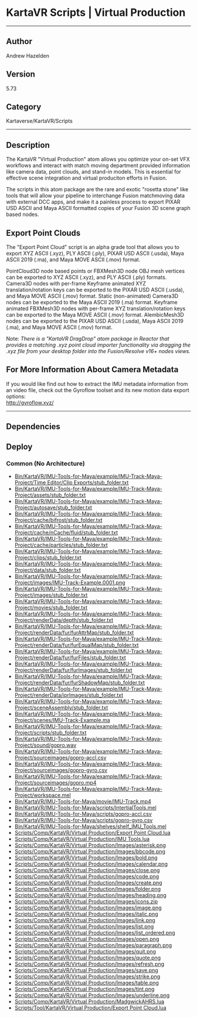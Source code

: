 # KartaVR Scripts | Virtual Production
___

## Author
Andrew Hazelden

## Version
5.73

## Category
Kartaverse/KartaVR/Scripts

___

## Description
<p>The KartaVR &quot;Virtual Production&quot; atom allows you optimize your on-set VFX workflows and interact with match moving department provided information like camera data, point clouds, and stand-in models. This is essential for effective scene integration and virtual produciton efforts in Fusion.

<p>The scripts in this atom package are the rare and exotic &quot;rosetta stone&quot; like tools that will allow your pipeline to interchange Fusion matchmoving data with external DCC apps, and make it a painless process to export PIXAR USD ASCII and Maya ASCII formatted copies of your Fusion 3D scene graph based nodes.</p>
	
<h2>Export Point Clouds</h2>

<p>The &quot;Export Point Cloud&quot; script is an alpha grade tool that allows you to export XYZ ASCII (.xyz), PLY ASCII (.ply), PIXAR USD ASCII (.usda), Maya ASCII 2019 (.ma), and Maya MOVE ASCII (.mov) format.</p>

<p>PointCloud3D node based points or FBXMesh3D node OBJ mesh vertices can be exported to XYZ ASCII (.xyz), and PLY ASCII (.ply) formats. Camera3D nodes with per-frame Keyframe animated XYZ translation/rotation keys can be exported to the PIXAR USD ASCII (.usda), and Maya MOVE ASCII (.mov) format. Static (non-animated) Camera3D nodes can be exported to the Maya ASCII 2019 (.ma) format. Keyframe animated FBXMesh3D nodes with per-frame XYZ translation/rotation keys can be exported to the Maya MOVE ASCII (.mov) format. AlembicMesh3D nodes can be exported to the PIXAR USD ASCII (.usda), Maya ASCII 2019 (.ma), and Maya MOVE ASCII (.mov) format.</p>

<p>Note: <i>There is a &quot;KartaVR DragDrop&quot; atom package in Reactor that provides a matching .xyz point cloud importer functionality via dragging the .xyz file from your desktop folder into the Fusion/Resolve v16+ nodes views.</i></p>

<h2>For More Information About Camera Metadata</h2>

<p>If you would like find out how to extract the IMU metadata information from an video file, check out the Gyroflow toolset and its new motion data export options:<br>
<a href="http://gyroflow.xyz/">http://gyroflow.xyz/</a></p>



___

## Dependencies

## Deploy

### Common (No Architecture)

<ul>
<li><a href="https://gitlab.com/WeSuckLess/Reactor/-/blob/master/Atoms/com.AndrewHazelden.KartaVR.Scripts.VirtualProduction/Bin/KartaVR/IMU-Tools-for-Maya/example/IMU-Track-Maya-Project/Time Editor/Clip Exports/stub_folder.txt?ref_type=heads">Bin/KartaVR/IMU-Tools-for-Maya/example/IMU-Track-Maya-Project/Time Editor/Clip Exports/stub_folder.txt</a></li>
<li><a href="https://gitlab.com/WeSuckLess/Reactor/-/blob/master/Atoms/com.AndrewHazelden.KartaVR.Scripts.VirtualProduction/Bin/KartaVR/IMU-Tools-for-Maya/example/IMU-Track-Maya-Project/assets/stub_folder.txt?ref_type=heads">Bin/KartaVR/IMU-Tools-for-Maya/example/IMU-Track-Maya-Project/assets/stub_folder.txt</a></li>
<li><a href="https://gitlab.com/WeSuckLess/Reactor/-/blob/master/Atoms/com.AndrewHazelden.KartaVR.Scripts.VirtualProduction/Bin/KartaVR/IMU-Tools-for-Maya/example/IMU-Track-Maya-Project/autosave/stub_folder.txt?ref_type=heads">Bin/KartaVR/IMU-Tools-for-Maya/example/IMU-Track-Maya-Project/autosave/stub_folder.txt</a></li>
<li><a href="https://gitlab.com/WeSuckLess/Reactor/-/blob/master/Atoms/com.AndrewHazelden.KartaVR.Scripts.VirtualProduction/Bin/KartaVR/IMU-Tools-for-Maya/example/IMU-Track-Maya-Project/cache/bifrost/stub_folder.txt?ref_type=heads">Bin/KartaVR/IMU-Tools-for-Maya/example/IMU-Track-Maya-Project/cache/bifrost/stub_folder.txt</a></li>
<li><a href="https://gitlab.com/WeSuckLess/Reactor/-/blob/master/Atoms/com.AndrewHazelden.KartaVR.Scripts.VirtualProduction/Bin/KartaVR/IMU-Tools-for-Maya/example/IMU-Track-Maya-Project/cache/nCache/fluid/stub_folder.txt?ref_type=heads">Bin/KartaVR/IMU-Tools-for-Maya/example/IMU-Track-Maya-Project/cache/nCache/fluid/stub_folder.txt</a></li>
<li><a href="https://gitlab.com/WeSuckLess/Reactor/-/blob/master/Atoms/com.AndrewHazelden.KartaVR.Scripts.VirtualProduction/Bin/KartaVR/IMU-Tools-for-Maya/example/IMU-Track-Maya-Project/cache/particles/stub_folder.txt?ref_type=heads">Bin/KartaVR/IMU-Tools-for-Maya/example/IMU-Track-Maya-Project/cache/particles/stub_folder.txt</a></li>
<li><a href="https://gitlab.com/WeSuckLess/Reactor/-/blob/master/Atoms/com.AndrewHazelden.KartaVR.Scripts.VirtualProduction/Bin/KartaVR/IMU-Tools-for-Maya/example/IMU-Track-Maya-Project/clips/stub_folder.txt?ref_type=heads">Bin/KartaVR/IMU-Tools-for-Maya/example/IMU-Track-Maya-Project/clips/stub_folder.txt</a></li>
<li><a href="https://gitlab.com/WeSuckLess/Reactor/-/blob/master/Atoms/com.AndrewHazelden.KartaVR.Scripts.VirtualProduction/Bin/KartaVR/IMU-Tools-for-Maya/example/IMU-Track-Maya-Project/data/stub_folder.txt?ref_type=heads">Bin/KartaVR/IMU-Tools-for-Maya/example/IMU-Track-Maya-Project/data/stub_folder.txt</a></li>
<li><a href="https://gitlab.com/WeSuckLess/Reactor/-/blob/master/Atoms/com.AndrewHazelden.KartaVR.Scripts.VirtualProduction/Bin/KartaVR/IMU-Tools-for-Maya/example/IMU-Track-Maya-Project/images/IMU-Track-Example.0001.png?ref_type=heads">Bin/KartaVR/IMU-Tools-for-Maya/example/IMU-Track-Maya-Project/images/IMU-Track-Example.0001.png</a></li>
<li><a href="https://gitlab.com/WeSuckLess/Reactor/-/blob/master/Atoms/com.AndrewHazelden.KartaVR.Scripts.VirtualProduction/Bin/KartaVR/IMU-Tools-for-Maya/example/IMU-Track-Maya-Project/images/stub_folder.txt?ref_type=heads">Bin/KartaVR/IMU-Tools-for-Maya/example/IMU-Track-Maya-Project/images/stub_folder.txt</a></li>
<li><a href="https://gitlab.com/WeSuckLess/Reactor/-/blob/master/Atoms/com.AndrewHazelden.KartaVR.Scripts.VirtualProduction/Bin/KartaVR/IMU-Tools-for-Maya/example/IMU-Track-Maya-Project/movies/stub_folder.txt?ref_type=heads">Bin/KartaVR/IMU-Tools-for-Maya/example/IMU-Track-Maya-Project/movies/stub_folder.txt</a></li>
<li><a href="https://gitlab.com/WeSuckLess/Reactor/-/blob/master/Atoms/com.AndrewHazelden.KartaVR.Scripts.VirtualProduction/Bin/KartaVR/IMU-Tools-for-Maya/example/IMU-Track-Maya-Project/renderData/depth/stub_folder.txt?ref_type=heads">Bin/KartaVR/IMU-Tools-for-Maya/example/IMU-Track-Maya-Project/renderData/depth/stub_folder.txt</a></li>
<li><a href="https://gitlab.com/WeSuckLess/Reactor/-/blob/master/Atoms/com.AndrewHazelden.KartaVR.Scripts.VirtualProduction/Bin/KartaVR/IMU-Tools-for-Maya/example/IMU-Track-Maya-Project/renderData/fur/furAttrMap/stub_folder.txt?ref_type=heads">Bin/KartaVR/IMU-Tools-for-Maya/example/IMU-Track-Maya-Project/renderData/fur/furAttrMap/stub_folder.txt</a></li>
<li><a href="https://gitlab.com/WeSuckLess/Reactor/-/blob/master/Atoms/com.AndrewHazelden.KartaVR.Scripts.VirtualProduction/Bin/KartaVR/IMU-Tools-for-Maya/example/IMU-Track-Maya-Project/renderData/fur/furEqualMap/stub_folder.txt?ref_type=heads">Bin/KartaVR/IMU-Tools-for-Maya/example/IMU-Track-Maya-Project/renderData/fur/furEqualMap/stub_folder.txt</a></li>
<li><a href="https://gitlab.com/WeSuckLess/Reactor/-/blob/master/Atoms/com.AndrewHazelden.KartaVR.Scripts.VirtualProduction/Bin/KartaVR/IMU-Tools-for-Maya/example/IMU-Track-Maya-Project/renderData/fur/furFiles/stub_folder.txt?ref_type=heads">Bin/KartaVR/IMU-Tools-for-Maya/example/IMU-Track-Maya-Project/renderData/fur/furFiles/stub_folder.txt</a></li>
<li><a href="https://gitlab.com/WeSuckLess/Reactor/-/blob/master/Atoms/com.AndrewHazelden.KartaVR.Scripts.VirtualProduction/Bin/KartaVR/IMU-Tools-for-Maya/example/IMU-Track-Maya-Project/renderData/fur/furImages/stub_folder.txt?ref_type=heads">Bin/KartaVR/IMU-Tools-for-Maya/example/IMU-Track-Maya-Project/renderData/fur/furImages/stub_folder.txt</a></li>
<li><a href="https://gitlab.com/WeSuckLess/Reactor/-/blob/master/Atoms/com.AndrewHazelden.KartaVR.Scripts.VirtualProduction/Bin/KartaVR/IMU-Tools-for-Maya/example/IMU-Track-Maya-Project/renderData/fur/furShadowMap/stub_folder.txt?ref_type=heads">Bin/KartaVR/IMU-Tools-for-Maya/example/IMU-Track-Maya-Project/renderData/fur/furShadowMap/stub_folder.txt</a></li>
<li><a href="https://gitlab.com/WeSuckLess/Reactor/-/blob/master/Atoms/com.AndrewHazelden.KartaVR.Scripts.VirtualProduction/Bin/KartaVR/IMU-Tools-for-Maya/example/IMU-Track-Maya-Project/renderData/iprImages/stub_folder.txt?ref_type=heads">Bin/KartaVR/IMU-Tools-for-Maya/example/IMU-Track-Maya-Project/renderData/iprImages/stub_folder.txt</a></li>
<li><a href="https://gitlab.com/WeSuckLess/Reactor/-/blob/master/Atoms/com.AndrewHazelden.KartaVR.Scripts.VirtualProduction/Bin/KartaVR/IMU-Tools-for-Maya/example/IMU-Track-Maya-Project/sceneAssembly/stub_folder.txt?ref_type=heads">Bin/KartaVR/IMU-Tools-for-Maya/example/IMU-Track-Maya-Project/sceneAssembly/stub_folder.txt</a></li>
<li><a href="https://gitlab.com/WeSuckLess/Reactor/-/blob/master/Atoms/com.AndrewHazelden.KartaVR.Scripts.VirtualProduction/Bin/KartaVR/IMU-Tools-for-Maya/example/IMU-Track-Maya-Project/scenes/IMU-Track-Example.ma?ref_type=heads">Bin/KartaVR/IMU-Tools-for-Maya/example/IMU-Track-Maya-Project/scenes/IMU-Track-Example.ma</a></li>
<li><a href="https://gitlab.com/WeSuckLess/Reactor/-/blob/master/Atoms/com.AndrewHazelden.KartaVR.Scripts.VirtualProduction/Bin/KartaVR/IMU-Tools-for-Maya/example/IMU-Track-Maya-Project/scripts/stub_folder.txt?ref_type=heads">Bin/KartaVR/IMU-Tools-for-Maya/example/IMU-Track-Maya-Project/scripts/stub_folder.txt</a></li>
<li><a href="https://gitlab.com/WeSuckLess/Reactor/-/blob/master/Atoms/com.AndrewHazelden.KartaVR.Scripts.VirtualProduction/Bin/KartaVR/IMU-Tools-for-Maya/example/IMU-Track-Maya-Project/sound/gopro.wav?ref_type=heads">Bin/KartaVR/IMU-Tools-for-Maya/example/IMU-Track-Maya-Project/sound/gopro.wav</a></li>
<li><a href="https://gitlab.com/WeSuckLess/Reactor/-/blob/master/Atoms/com.AndrewHazelden.KartaVR.Scripts.VirtualProduction/Bin/KartaVR/IMU-Tools-for-Maya/example/IMU-Track-Maya-Project/sourceimages/gopro-accl.csv?ref_type=heads">Bin/KartaVR/IMU-Tools-for-Maya/example/IMU-Track-Maya-Project/sourceimages/gopro-accl.csv</a></li>
<li><a href="https://gitlab.com/WeSuckLess/Reactor/-/blob/master/Atoms/com.AndrewHazelden.KartaVR.Scripts.VirtualProduction/Bin/KartaVR/IMU-Tools-for-Maya/example/IMU-Track-Maya-Project/sourceimages/gopro-gyro.csv?ref_type=heads">Bin/KartaVR/IMU-Tools-for-Maya/example/IMU-Track-Maya-Project/sourceimages/gopro-gyro.csv</a></li>
<li><a href="https://gitlab.com/WeSuckLess/Reactor/-/blob/master/Atoms/com.AndrewHazelden.KartaVR.Scripts.VirtualProduction/Bin/KartaVR/IMU-Tools-for-Maya/example/IMU-Track-Maya-Project/sourceimages/gopro.mp4?ref_type=heads">Bin/KartaVR/IMU-Tools-for-Maya/example/IMU-Track-Maya-Project/sourceimages/gopro.mp4</a></li>
<li><a href="https://gitlab.com/WeSuckLess/Reactor/-/blob/master/Atoms/com.AndrewHazelden.KartaVR.Scripts.VirtualProduction/Bin/KartaVR/IMU-Tools-for-Maya/example/IMU-Track-Maya-Project/workspace.mel?ref_type=heads">Bin/KartaVR/IMU-Tools-for-Maya/example/IMU-Track-Maya-Project/workspace.mel</a></li>
<li><a href="https://gitlab.com/WeSuckLess/Reactor/-/blob/master/Atoms/com.AndrewHazelden.KartaVR.Scripts.VirtualProduction/Bin/KartaVR/IMU-Tools-for-Maya/movie/IMU-Track.mp4?ref_type=heads">Bin/KartaVR/IMU-Tools-for-Maya/movie/IMU-Track.mp4</a></li>
<li><a href="https://gitlab.com/WeSuckLess/Reactor/-/blob/master/Atoms/com.AndrewHazelden.KartaVR.Scripts.VirtualProduction/Bin/KartaVR/IMU-Tools-for-Maya/scripts/IntertialTools.mel?ref_type=heads">Bin/KartaVR/IMU-Tools-for-Maya/scripts/IntertialTools.mel</a></li>
<li><a href="https://gitlab.com/WeSuckLess/Reactor/-/blob/master/Atoms/com.AndrewHazelden.KartaVR.Scripts.VirtualProduction/Bin/KartaVR/IMU-Tools-for-Maya/scripts/gopro-accl.csv?ref_type=heads">Bin/KartaVR/IMU-Tools-for-Maya/scripts/gopro-accl.csv</a></li>
<li><a href="https://gitlab.com/WeSuckLess/Reactor/-/blob/master/Atoms/com.AndrewHazelden.KartaVR.Scripts.VirtualProduction/Bin/KartaVR/IMU-Tools-for-Maya/scripts/gopro-gyro.csv?ref_type=heads">Bin/KartaVR/IMU-Tools-for-Maya/scripts/gopro-gyro.csv</a></li>
<li><a href="https://gitlab.com/WeSuckLess/Reactor/-/blob/master/Atoms/com.AndrewHazelden.KartaVR.Scripts.VirtualProduction/Bin/KartaVR/IMU-Tools-for-Maya/shelves/shelf_IMU_Tools.mel?ref_type=heads">Bin/KartaVR/IMU-Tools-for-Maya/shelves/shelf_IMU_Tools.mel</a></li>
<li><a href="https://gitlab.com/WeSuckLess/Reactor/-/blob/master/Atoms/com.AndrewHazelden.KartaVR.Scripts.VirtualProduction/Scripts/Comp/KartaVR/Virtual Production/Export Point Cloud.lua?ref_type=heads">Scripts/Comp/KartaVR/Virtual Production/Export Point Cloud.lua</a></li>
<li><a href="https://gitlab.com/WeSuckLess/Reactor/-/blob/master/Atoms/com.AndrewHazelden.KartaVR.Scripts.VirtualProduction/Scripts/Comp/KartaVR/Virtual Production/IMU Tools.lua?ref_type=heads">Scripts/Comp/KartaVR/Virtual Production/IMU Tools.lua</a></li>
<li><a href="https://gitlab.com/WeSuckLess/Reactor/-/blob/master/Atoms/com.AndrewHazelden.KartaVR.Scripts.VirtualProduction/Scripts/Comp/KartaVR/Virtual Production/Images/asterisk.png?ref_type=heads">Scripts/Comp/KartaVR/Virtual Production/Images/asterisk.png</a></li>
<li><a href="https://gitlab.com/WeSuckLess/Reactor/-/blob/master/Atoms/com.AndrewHazelden.KartaVR.Scripts.VirtualProduction/Scripts/Comp/KartaVR/Virtual Production/Images/bbcode.png?ref_type=heads">Scripts/Comp/KartaVR/Virtual Production/Images/bbcode.png</a></li>
<li><a href="https://gitlab.com/WeSuckLess/Reactor/-/blob/master/Atoms/com.AndrewHazelden.KartaVR.Scripts.VirtualProduction/Scripts/Comp/KartaVR/Virtual Production/Images/bold.png?ref_type=heads">Scripts/Comp/KartaVR/Virtual Production/Images/bold.png</a></li>
<li><a href="https://gitlab.com/WeSuckLess/Reactor/-/blob/master/Atoms/com.AndrewHazelden.KartaVR.Scripts.VirtualProduction/Scripts/Comp/KartaVR/Virtual Production/Images/calendar.png?ref_type=heads">Scripts/Comp/KartaVR/Virtual Production/Images/calendar.png</a></li>
<li><a href="https://gitlab.com/WeSuckLess/Reactor/-/blob/master/Atoms/com.AndrewHazelden.KartaVR.Scripts.VirtualProduction/Scripts/Comp/KartaVR/Virtual Production/Images/close.png?ref_type=heads">Scripts/Comp/KartaVR/Virtual Production/Images/close.png</a></li>
<li><a href="https://gitlab.com/WeSuckLess/Reactor/-/blob/master/Atoms/com.AndrewHazelden.KartaVR.Scripts.VirtualProduction/Scripts/Comp/KartaVR/Virtual Production/Images/code.png?ref_type=heads">Scripts/Comp/KartaVR/Virtual Production/Images/code.png</a></li>
<li><a href="https://gitlab.com/WeSuckLess/Reactor/-/blob/master/Atoms/com.AndrewHazelden.KartaVR.Scripts.VirtualProduction/Scripts/Comp/KartaVR/Virtual Production/Images/create.png?ref_type=heads">Scripts/Comp/KartaVR/Virtual Production/Images/create.png</a></li>
<li><a href="https://gitlab.com/WeSuckLess/Reactor/-/blob/master/Atoms/com.AndrewHazelden.KartaVR.Scripts.VirtualProduction/Scripts/Comp/KartaVR/Virtual Production/Images/folder.png?ref_type=heads">Scripts/Comp/KartaVR/Virtual Production/Images/folder.png</a></li>
<li><a href="https://gitlab.com/WeSuckLess/Reactor/-/blob/master/Atoms/com.AndrewHazelden.KartaVR.Scripts.VirtualProduction/Scripts/Comp/KartaVR/Virtual Production/Images/heading.png?ref_type=heads">Scripts/Comp/KartaVR/Virtual Production/Images/heading.png</a></li>
<li><a href="https://gitlab.com/WeSuckLess/Reactor/-/blob/master/Atoms/com.AndrewHazelden.KartaVR.Scripts.VirtualProduction/Scripts/Comp/KartaVR/Virtual Production/Images/icons.zip?ref_type=heads">Scripts/Comp/KartaVR/Virtual Production/Images/icons.zip</a></li>
<li><a href="https://gitlab.com/WeSuckLess/Reactor/-/blob/master/Atoms/com.AndrewHazelden.KartaVR.Scripts.VirtualProduction/Scripts/Comp/KartaVR/Virtual Production/Images/image.png?ref_type=heads">Scripts/Comp/KartaVR/Virtual Production/Images/image.png</a></li>
<li><a href="https://gitlab.com/WeSuckLess/Reactor/-/blob/master/Atoms/com.AndrewHazelden.KartaVR.Scripts.VirtualProduction/Scripts/Comp/KartaVR/Virtual Production/Images/italic.png?ref_type=heads">Scripts/Comp/KartaVR/Virtual Production/Images/italic.png</a></li>
<li><a href="https://gitlab.com/WeSuckLess/Reactor/-/blob/master/Atoms/com.AndrewHazelden.KartaVR.Scripts.VirtualProduction/Scripts/Comp/KartaVR/Virtual Production/Images/link.png?ref_type=heads">Scripts/Comp/KartaVR/Virtual Production/Images/link.png</a></li>
<li><a href="https://gitlab.com/WeSuckLess/Reactor/-/blob/master/Atoms/com.AndrewHazelden.KartaVR.Scripts.VirtualProduction/Scripts/Comp/KartaVR/Virtual Production/Images/list.png?ref_type=heads">Scripts/Comp/KartaVR/Virtual Production/Images/list.png</a></li>
<li><a href="https://gitlab.com/WeSuckLess/Reactor/-/blob/master/Atoms/com.AndrewHazelden.KartaVR.Scripts.VirtualProduction/Scripts/Comp/KartaVR/Virtual Production/Images/list_ordered.png?ref_type=heads">Scripts/Comp/KartaVR/Virtual Production/Images/list_ordered.png</a></li>
<li><a href="https://gitlab.com/WeSuckLess/Reactor/-/blob/master/Atoms/com.AndrewHazelden.KartaVR.Scripts.VirtualProduction/Scripts/Comp/KartaVR/Virtual Production/Images/open.png?ref_type=heads">Scripts/Comp/KartaVR/Virtual Production/Images/open.png</a></li>
<li><a href="https://gitlab.com/WeSuckLess/Reactor/-/blob/master/Atoms/com.AndrewHazelden.KartaVR.Scripts.VirtualProduction/Scripts/Comp/KartaVR/Virtual Production/Images/paragraph.png?ref_type=heads">Scripts/Comp/KartaVR/Virtual Production/Images/paragraph.png</a></li>
<li><a href="https://gitlab.com/WeSuckLess/Reactor/-/blob/master/Atoms/com.AndrewHazelden.KartaVR.Scripts.VirtualProduction/Scripts/Comp/KartaVR/Virtual Production/Images/quit.png?ref_type=heads">Scripts/Comp/KartaVR/Virtual Production/Images/quit.png</a></li>
<li><a href="https://gitlab.com/WeSuckLess/Reactor/-/blob/master/Atoms/com.AndrewHazelden.KartaVR.Scripts.VirtualProduction/Scripts/Comp/KartaVR/Virtual Production/Images/quote.png?ref_type=heads">Scripts/Comp/KartaVR/Virtual Production/Images/quote.png</a></li>
<li><a href="https://gitlab.com/WeSuckLess/Reactor/-/blob/master/Atoms/com.AndrewHazelden.KartaVR.Scripts.VirtualProduction/Scripts/Comp/KartaVR/Virtual Production/Images/refresh.png?ref_type=heads">Scripts/Comp/KartaVR/Virtual Production/Images/refresh.png</a></li>
<li><a href="https://gitlab.com/WeSuckLess/Reactor/-/blob/master/Atoms/com.AndrewHazelden.KartaVR.Scripts.VirtualProduction/Scripts/Comp/KartaVR/Virtual Production/Images/save.png?ref_type=heads">Scripts/Comp/KartaVR/Virtual Production/Images/save.png</a></li>
<li><a href="https://gitlab.com/WeSuckLess/Reactor/-/blob/master/Atoms/com.AndrewHazelden.KartaVR.Scripts.VirtualProduction/Scripts/Comp/KartaVR/Virtual Production/Images/strike.png?ref_type=heads">Scripts/Comp/KartaVR/Virtual Production/Images/strike.png</a></li>
<li><a href="https://gitlab.com/WeSuckLess/Reactor/-/blob/master/Atoms/com.AndrewHazelden.KartaVR.Scripts.VirtualProduction/Scripts/Comp/KartaVR/Virtual Production/Images/table.png?ref_type=heads">Scripts/Comp/KartaVR/Virtual Production/Images/table.png</a></li>
<li><a href="https://gitlab.com/WeSuckLess/Reactor/-/blob/master/Atoms/com.AndrewHazelden.KartaVR.Scripts.VirtualProduction/Scripts/Comp/KartaVR/Virtual Production/Images/tint.png?ref_type=heads">Scripts/Comp/KartaVR/Virtual Production/Images/tint.png</a></li>
<li><a href="https://gitlab.com/WeSuckLess/Reactor/-/blob/master/Atoms/com.AndrewHazelden.KartaVR.Scripts.VirtualProduction/Scripts/Comp/KartaVR/Virtual Production/Images/underline.png?ref_type=heads">Scripts/Comp/KartaVR/Virtual Production/Images/underline.png</a></li>
<li><a href="https://gitlab.com/WeSuckLess/Reactor/-/blob/master/Atoms/com.AndrewHazelden.KartaVR.Scripts.VirtualProduction/Scripts/Comp/KartaVR/Virtual Production/MadgwickAHRS.lua?ref_type=heads">Scripts/Comp/KartaVR/Virtual Production/MadgwickAHRS.lua</a></li>
<li><a href="https://gitlab.com/WeSuckLess/Reactor/-/blob/master/Atoms/com.AndrewHazelden.KartaVR.Scripts.VirtualProduction/Scripts/Tool/KartaVR/Virtual Production/Export Point Cloud.lua?ref_type=heads">Scripts/Tool/KartaVR/Virtual Production/Export Point Cloud.lua</a></li>
</ul>
